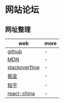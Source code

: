 # 网站论坛

## 网址整理

| web                                         | more |
| ------------------------------------------- | ---- |
| [github](https://github.com/)               | -    |
| [MDN](http://developer.mozilla.org/)        | -    |
| [stackoverflow](https://stackoverflow.com/) | -    |
| [掘金](https://juejin.im/timeline)          | -    |
| [知乎](http://zhihu.com/)                   | -    |
| [react-china](http://react-china.org/)      | -    |
